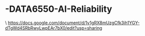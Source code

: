 # -DATA6550-AI-Reliability
\\
https://docs.google.com/document/d/1v1gRX8mUzgCfk3ih1YGY-dTgWd4SRbRwyLwpEAr7bX0/edit?usp=sharing
